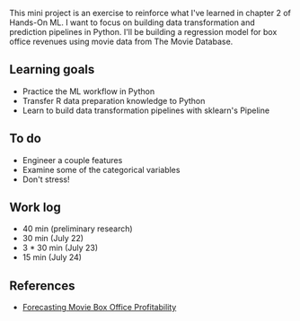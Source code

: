 This mini project is an exercise to reinforce what I've learned in chapter 2 of Hands-On ML. I want to focus on building data transformation and prediction pipelines in Python. I'll be building a regression model for box office revenues using movie data from The Movie Database. 

## Learning goals

* Practice the ML workflow in Python
* Transfer R data preparation knowledge to Python
* Learn to build data transformation pipelines with sklearn's Pipeline

## To do

* Engineer a couple features
* Examine some of the categorical variables
* Don't stress!

## Work log

* 40 min (preliminary research)
* 30 min (July 22)
* 3 * 30 min (July 23)
* 15 min (July 24)

## References

* [Forecasting Movie Box Office Profitability](https://pdfs.semanticscholar.org/6d4f/1003fd164ffe30e2e45dd252715efecf9e61.pdf)

